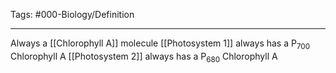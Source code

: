 Tags: #000-Biology/Definition 

---
Always a [[Chlorophyll A]] molecule
[[Photosystem 1]] always has a P<sub>700</sub> Chlorophyll A
[[Photosystem 2]] always has a P<sub>680</sub> Chlorophyll A